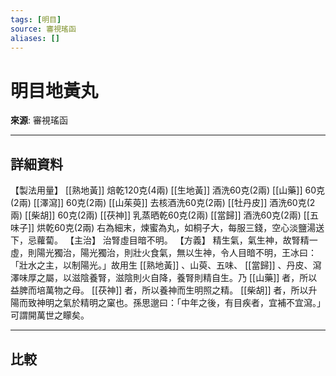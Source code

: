 ```yaml
---
tags: [明目]
source: 審視瑤函
aliases: []
---
```


# 明目地黃丸

**來源**: 審視瑤函  

---

## 詳細資料
【製法用量】 [[熟地黃]] 焙乾120克(4兩) [[生地黃]] 酒洗60克(2兩) [[山藥]] 60克(2兩) [[澤瀉]] 60克(2兩) [[山茱萸]] 去核酒洗60克(2兩) [[牡丹皮]] 酒洗60克(2兩) [[柴胡]] 60克(2兩) [[茯神]] 乳蒸晒乾60克(2兩) [[當歸]] 酒洗60克(2兩) [[五味子]] 烘乾60克(2兩)
右為細末，煉蜜為丸，如桐子大，每服三錢，空心淡鹽湯送下，忌蘿蔔。
【主治】
治腎虛目暗不明。
【方義】
精生氣，氣生神，故腎精一虛，則陽光獨治，陽光獨治，則壯火食氣，無以生神，令人目暗不明，王冰曰：「壯水之主，以制陽光。」故用生 [[熟地黃]] 、山萸、五味、 [[當歸]] 、丹皮、瀉澤味厚之屬，以滋陰養腎，滋陰則火自降，養腎則精自生。乃 [[山藥]] 者，所以益脾而培萬物之母。 [[茯神]] 者，所以養神而生明照之精。 [[柴胡]] 者，所以升陽而致神明之氣於精明之窠也。孫思邈曰：「中年之後，有目疾者，宜補不宜瀉。」可謂開萬世之矇矣。

---

## 比較
